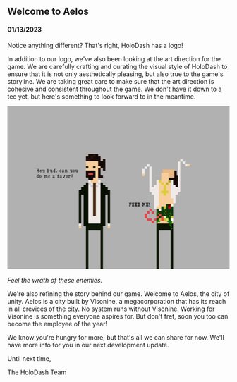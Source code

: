 ## Welcome to Aelos

#### 01/13/2023

Notice anything different? That's right, HoloDash has a logo!

In addition to our logo, we've also been looking at the art direction for the game. We are carefully crafting and curating the visual style of HoloDash to ensure that it is not only aesthetically pleasing, but also true to the game's storyline. We are taking great care to make sure that the art direction is cohesive and consistent throughout the game. We don't have it down to a tee yet, but here's something to look forward to in the meantime.

<img src="02.png" className="post-img" />

*Feel the wrath of these enemies.*

We're also refining the story behind our game. Welcome to Aelos, the city of unity. Aelos is a city built by Visonine, a megacorporation that has its reach in all crevices of the city. No system runs without Visonine. Working for Visonine is something everyone aspires for. But don't fret, soon you too can become the employee of the year!

We know you're hungry for more, but that's all we can share for now. We'll have more info for you in our next development update.

Until next time,

The HoloDash Team
